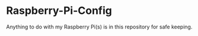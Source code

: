 # Raspberry-Pi-Config
Anything to do with my Raspberry Pi(s) is in this repository for safe keeping.
